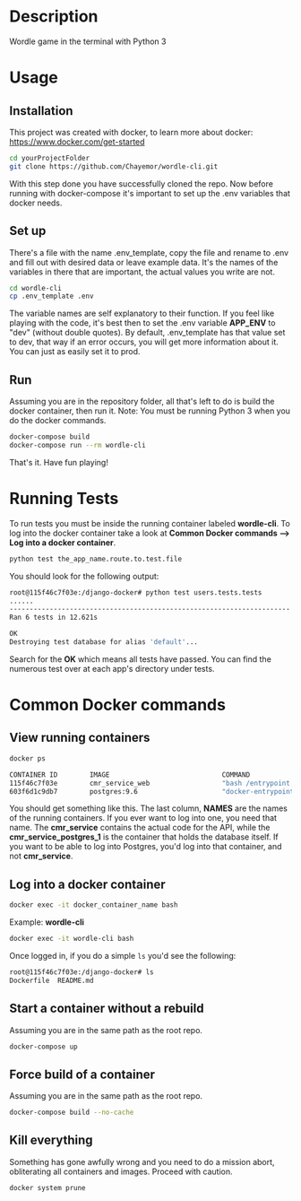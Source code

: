 Description
====================

Wordle game in the terminal with Python 3 

Usage
============================

Installation
----------------

This project was created with docker, to learn more about docker: https://www.docker.com/get-started 

```bash
cd yourProjectFolder
git clone https://github.com/Chayemor/wordle-cli.git
```

With this step done you have successfully cloned the repo. Now before running with docker-compose it's 
important to set up the .env variables that docker needs.

Set up
-----------------

There's a file with the name .env_template, copy the file and rename to .env and fill out with desired 
data or leave example data. It's the names of the variables in there that are important, the actual values you write are not.

```bash
cd wordle-cli
cp .env_template .env
```

The variable names are self explanatory to their function. If you feel like playing with the code, it's best then to set the .env variable
**APP_ENV** to "dev" (without double quotes). By default, .env_template has that value set to dev, that way
if an error occurs, you will get more information about it. You can just as easily set it to prod. 

Run
-----------------

Assuming you are in the repository folder, all that's left to do is build the docker container, then run it. Note: You must be running Python 3 when you do the docker commands.
 
```bash
docker-compose build
docker-compose run --rm wordle-cli
```

That's it. Have fun playing!

Running Tests
============================

To run tests you must be inside the running container labeled **wordle-cli**. 
To log into the docker container take a look at **Common Docker commands --> Log into a docker container**.


```bash
python test the_app_name.route.to.test.file
```

You should look for the following output:

```bash
root@115f46c7f03e:/django-docker# python test users.tests.tests
......
----------------------------------------------------------------------
Ran 6 tests in 12.621s

OK
Destroying test database for alias 'default'...
```

Search for the **OK** which means all tests have passed. You can find the numerous test over
at each app's directory under tests.

Common Docker commands
============================

## View running containers 

```bash
docker ps
```
```bash 
CONTAINER ID        IMAGE                            COMMAND                  CREATED             STATUS              PORTS                    NAMES
115f46c7f03e        cmr_service_web                  "bash /entrypoint.sh"    2 hours ago         Up 2 hours          0.0.0.0:8000->8000/tcp   cmr_service
603f6d1c9db7        postgres:9.6                     "docker-entrypoint.s…"   4 days ago          Up 2 hours          0.0.0.0:5432->5432/tcp   cmr_service_postgres_1
```

You should get something like this. The last column, **NAMES** are the names of the running containers. If you ever want to log into one, you need that name. The 
**cmr_service** contains the actual code for the API, while the **cmr_service_postgres_1** is the container that holds the database itself. If you want to be
able to log into Postgres, you'd log into that container, and not **cmr_service**.

## Log into a docker container

```bash
docker exec -it docker_container_name bash
```

Example: **wordle-cli**

```bash
docker exec -it wordle-cli bash
```

Once logged in, if you do a simple ```ls``` you'd see the following:

```bash
root@115f46c7f03e:/django-docker# ls
Dockerfile  README.md 
```

## Start a container without a rebuild
Assuming you are in the same path as the root repo.

```bash
docker-compose up
```

## Force build of a container 
Assuming you are in the same path as the root repo.

```bash
docker-compose build --no-cache
```

## Kill everything
Something has gone awfully wrong and you need to do a mission abort, obliterating all
containers and images. Proceed with caution.

```bash
docker system prune
```